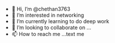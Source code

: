 - 👋 Hi, I’m @chethan3763
- 👀 I’m interested in networking
- 🌱 I’m currently learning to do deep work
- 💞️ I’m looking to collaborate on ...
- 📫 How to reach me ...text me

<!---
chethan3763/chethan3763 is a ✨ special ✨ repository because its `README.md` (this file) appears on your GitHub profile.
You can click the Preview link to take a look at your changes.
--->

